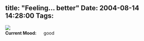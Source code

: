 title: "Feeling... better"
Date: 2004-08-14 14:28:00
Tags: 
---
<a href="http://www.damog.net/images/damog-maggit.png"><img src="http://www.damog.net/images/damog-maggit-thumb.png"/></a><br/><strong>Current Mood:</strong> <img width="15" height="15" src="http://stat.livejournal.com/img/mood/growf/smileys/smile.gif"/> good
